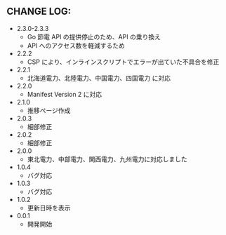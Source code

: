 CHANGE LOG:
-----------

- 2.3.0-2.3.3
  - Go 節電 API の提供停止のため、API の乗り換え
  - API へのアクセス数を軽減するため
- 2.2.2
  - CSP により、インラインスクリプトでエラーが出ていた不具合を修正 
- 2.2.1
  - 北海道電力、北陸電力、中国電力、四国電力 に対応 
- 2.2.0
  - Manifest Version 2 に対応 
- 2.1.0
  - 推移ページ作成 
- 2.0.3
  - 細部修正
- 2.0.2
  - 細部修正
- 2.0.0
  - 東北電力、中部電力、関西電力、九州電力に対応しました
- 1.0.4
  - バグ対応
- 1.0.3
  - バグ対応
- 1.0.2
  - 更新日時を表示
- 0.0.1
  - 開発開始

